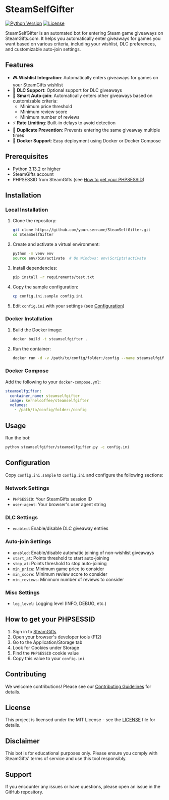 # SteamSelfGifter

[![Python Version](https://img.shields.io/badge/python-3.13.2-blue.svg)](https://www.python.org/downloads/)
[![License](https://img.shields.io/badge/license-MIT-green.svg)](LICENSE)

SteamSelfGifter is an automated bot for entering Steam game giveaways on SteamGifts.com. It helps you automatically enter giveaways for games you want based on various criteria, including your wishlist, DLC preferences, and customizable auto-join settings.

## Features

- 🎮 **Wishlist Integration**: Automatically enters giveaways for games on your SteamGifts wishlist
- 🎯 **DLC Support**: Optional support for DLC giveaways
- 🤖 **Smart Auto-join**: Automatically enters other giveaways based on customizable criteria:
  - Minimum price threshold
  - Minimum review score
  - Minimum number of reviews
- ⚡ **Rate Limiting**: Built-in delays to avoid detection
- 🔄 **Duplicate Prevention**: Prevents entering the same giveaway multiple times
- 🐳 **Docker Support**: Easy deployment using Docker or Docker Compose

## Prerequisites

- Python 3.13.2 or higher
- SteamGifts account
- PHPSESSID from SteamGifts (see [How to get your PHPSESSID](#how-to-get-your-phpsessid))

## Installation

### Local Installation

1. Clone the repository:
   ```bash
   git clone https://github.com/yourusername/SteamSelfGifter.git
   cd SteamSelfGifter
   ```

2. Create and activate a virtual environment:
   ```bash
   python -m venv env
   source env/bin/activate  # On Windows: env\Scripts\activate
   ```

3. Install dependencies:
   ```bash
   pip install -r requirements/test.txt
   ```

4. Copy the sample configuration:
   ```bash
   cp config.ini.sample config.ini
   ```

5. Edit `config.ini` with your settings (see [Configuration](#configuration))

### Docker Installation

1. Build the Docker image:
   ```bash
   docker build -t steamselfgifter .
   ```

2. Run the container:
   ```bash
   docker run -d -v /path/to/config/folder:/config --name steamselfgifter steamselfgifter
   ```

### Docker Compose

Add the following to your `docker-compose.yml`:
```yaml
steamselfgifter:
  container_name: steamselfgifter
  image: kernelcoffee/steamselfgifter
  volumes:
    - /path/to/config/folder:/config
```

## Usage

Run the bot:
```bash
python steamselfgifter/steamselfgifter.py -c config.ini
```

## Configuration

Copy `config.ini.sample` to `config.ini` and configure the following sections:

### Network Settings
- `PHPSESSID`: Your SteamGifts session ID
- `user-agent`: Your browser's user agent string

### DLC Settings
- `enabled`: Enable/disable DLC giveaway entries

### Auto-join Settings
- `enabled`: Enable/disable automatic joining of non-wishlist giveaways
- `start_at`: Points threshold to start auto-joining
- `stop_at`: Points threshold to stop auto-joining
- `min_price`: Minimum game price to consider
- `min_score`: Minimum review score to consider
- `min_reviews`: Minimum number of reviews to consider

### Misc Settings
- `log_level`: Logging level (INFO, DEBUG, etc.)

## How to get your PHPSESSID

1. Sign in to [SteamGifts](https://www.steamgifts.com)
2. Open your browser's developer tools (F12)
3. Go to the Application/Storage tab
4. Look for Cookies under Storage
5. Find the `PHPSESSID` cookie value
6. Copy this value to your `config.ini`

## Contributing

We welcome contributions! Please see our [Contributing Guidelines](CONTRIBUTING.md) for details.

## License

This project is licensed under the MIT License - see the [LICENSE](LICENSE) file for details.

## Disclaimer

This bot is for educational purposes only. Please ensure you comply with SteamGifts' terms of service and use this tool responsibly.

## Support

If you encounter any issues or have questions, please open an issue in the GitHub repository.
